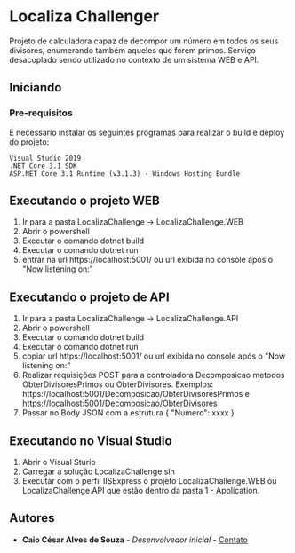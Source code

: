 # Localiza Challenger
Projeto de calculadora capaz de decompor um número em todos os seus divisores, enumerando também aqueles que forem primos. Serviço desacoplado sendo utilizado
no contexto de um sistema WEB e API.

## Iniciando

### Pre-requisitos

É necessario instalar os seguintes programas para realizar o build e deploy do projeto:

```
Visual Studio 2019
.NET Core 3.1 SDK
ASP.NET Core 3.1 Runtime (v3.1.3) - Windows Hosting Bundle
```

## Executando o projeto WEB
1. Ir para a pasta LocalizaChallenge -> LocalizaChallenge.WEB
1. Abrir o powershell
1. Executar o comando dotnet build
1. Executar o comando dotnet run
1. entrar na url https://localhost:5001/ ou url exibida no console após o "Now listening on:"

## Executando o projeto de API
1. Ir para a pasta LocalizaChallenge -> LocalizaChallenge.API
1. Abrir o powershell
1. Executar o comando dotnet build
1. Executar o comando dotnet run
1. copiar url https://localhost:5001/ ou url exibida no console após o "Now listening on:"
1. Realizar requisições POST para a controladora Decomposicao metodos ObterDivisoresPrimos ou ObterDivisores.
  Exemplos: https://localhost:5001/Decomposicao/ObterDivisoresPrimos e
            https://localhost:5001/Decomposicao/ObterDivisores
1. Passar no Body JSON com a estrutura 
{
  "Numero": xxxx
}

## Executando no Visual Studio
1. Abrir o Visual Sturio
1. Carregar a solução LocalizaChallenge.sln
1. Executar com o perfil IISExpress o projeto LocalizaChallenge.WEB ou LocalizaChallenge.API que estão dentro da pasta 1 - Application.

## Autores

* **Caio César Alves de Souza** - *Desenvolvedor inicial* - [Contato](https://linkedin.com/in/caioalvs/)
